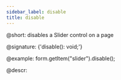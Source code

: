 ```yaml
---
sidebar_label: disable
title: disable
---          
```


@short: disables a Slider control on a page

@signature: {'disable(): void;'}

@example:
form.getItem("slider").disable();


@descr:
